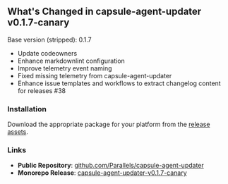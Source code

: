 ## What's Changed in capsule-agent-updater v0.1.7-canary

Base version (stripped): 0.1.7
- Update codeowners
- Enhance markdownlint configuration
- Improve telemetry event naming
- Fixed missing telemetry from capsule-agent-updater
- Enhance issue templates and workflows to extract changelog content for releases #38 

### Installation

Download the appropriate package for your platform from the [release assets](https://github.com/Parallels/capsule-agent-updater/releases/tag/v0.1.7-canary).

### Links
- **Public Repository**: [github.com/Parallels/capsule-agent-updater](https://github.com/Parallels/capsule-agent-updater)
- **Monorepo Release**: [capsule-agent-updater-v0.1.7-canary](https://github.com/Parallels-Corp/capsule-manager/releases/tag/capsule-agent-updater-v0.1.7-canary)
